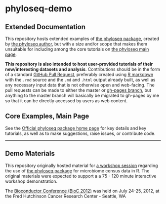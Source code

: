 phyloseq-demo
=============

## Extended Documentation

This repository hosts extended examples of [the phyloseq package](http://joey711.github.com/phyloseq/), created by [the phyloseq author](https://people.stanford.edu/mcmurdie/), but with a size and/or scope that makes them unsuitable for including among the core tutorials on [the phyloseq main page](http://joey711.github.com/phyloseq/).

**This repository is also intended to host user-provided tutorials of their new/interesting datasets and analysis**. Contributions should be in the form of a standard [GitHub Pull Request](https://help.github.com/articles/using-pull-requests), preferably created using [R markdown](http://www.rstudio.com/ide/docs/r_markdown) with the `.rmd` source and the `.md` and `.html` output already built, as well as any necessary input data that is not otherwise open and web-facing. The pull requests can be made to either the master or [gh-pages branch](https://help.github.com/articles/creating-pages-with-the-automatic-generator), but anything to the master branch will basically be migrated to gh-pages by me so that it can be directly accessed by users as web content.


## Core Examples, Main Page

See the [Official phyloseq package home page](http://joey711.github.com/phyloseq/) for key details and key tutorials, as well as to make suggestions, raise issues, or contribute code.



---
## Demo Materials

This repository originally hosted material for [a workshop session](https://secure.bioconductor.org/BioC2012/labs.php) regarding the use of [the phyloseq package](http://joey711.github.com/phyloseq/) for microbiome census data in R. The original materials were expected to support a a 75 - 120 minute interactive workshop demonstration.

The [Bioconductor Conference (BioC 2012)](https://secure.bioconductor.org/BioC2012/) was held on July 24-25, 2012, at the Fred Hutchinson Cancer Research Center - Seattle, WA







